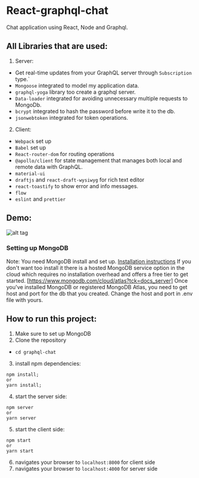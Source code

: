 # React-graphql-chat
Chat application using React, Node and Graphql.

## All Libraries that are used:
1. Server:
-  Get real-time updates from your GraphQL server through `Subscription` type.`
- `Mongoose` integrated to model my application data.
- `graphql-yoga` library too create a graphql server.
- `Data-loader` integrated for avoiding unnecessary multiple requests to MongoDb.
- `bcrypt` integrated to hash the password before write it to the db.
- `jsonwebtoken` integrated for token operations.
2. Client:
- `Webpack` set up
- `Babel` set up
- `React-router-dom` for routing operations
- `@apollo/client` for state management that manages both local and remote data with GraphQL.
- `material-ui`
- `draftjs` and `react-draft-wysiwyg` for rich text editor
- `react-toastify` to show error and info messages.
- `flow`
- `eslint` and `prettier`

## Demo:
![alt tag](demo.gif)

### Setting up MongoDB

Note: You need MongoDB install and set up. [Installation instructions](https://docs.mongodb.org/manual/installation/)
If you don't want too install it there is a hosted MongoDB service option in the cloud which requires no installation overhead and offers a free tier to get started.
[https://www.mongodb.com/cloud/atlas?tck=docs_server]
Once you've installed MongoDB or registered MongoDB Atlas, you need to get host and port for the db that you created.
Change the host and port in .env file with yours.

## How to run this project:
1. Make sure to set up MongoDB
2. Clone the repository
- `cd graphql-chat`
3. install npm dependencies:
```
npm install;
or
yarn install;
```
4. start the server side:
```
npm server
or
yarn server
```

5. start the client side:
```
npm start
or
yarn start
```
6. navigates your browser to `localhost:8000` for client side
7. navigates your browser to `localhost:4000` for server side
